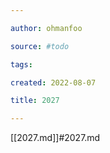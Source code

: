 ```yaml
---

author: ohmanfoo

source: #todo

tags: 

created: 2022-08-07

title: 2027

---
```

[[2027.md]]#2027.md